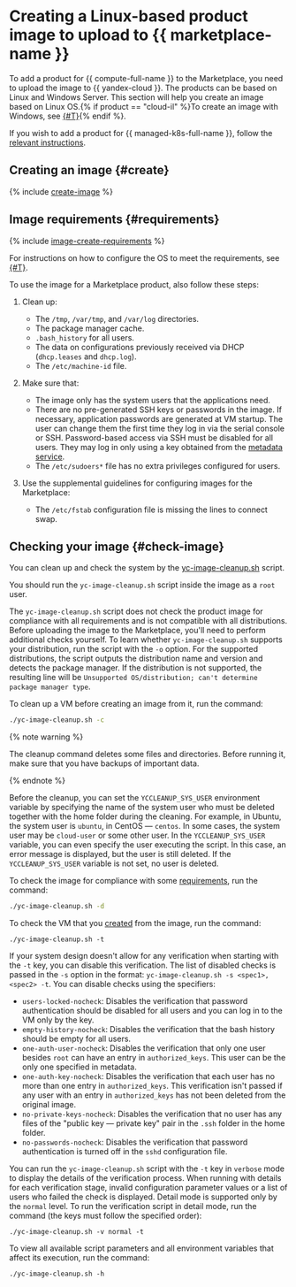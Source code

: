 # Creating a Linux-based product image to upload to {{ marketplace-name }}

To add a product for {{ compute-full-name }} to the Marketplace, you need to upload the image to {{ yandex-cloud }}. The products can be based on Linux and Windows Server. This section will help you create an image based on Linux OS.{% if product == "cloud-il" %}To create an image with Windows, see [{#T}](create-image-ms.md){% endif %}.

If you wish to add a product for {{ managed-k8s-full-name }}, follow the [relevant instructions](create-container.md).

## Creating an image {#create}

{% include [create-image](../../_includes/marketplace/image.md) %}

## Image requirements {#requirements}

{% include [image-create-requirements](../../_includes/compute/image-create-requirements.md) %}

For instructions on how to configure the OS to meet the requirements, see [{#T}](../../compute/operations/image-create/custom-image.md).

To use the image for a Marketplace product, also follow these steps:
1. Clean up:
   * The `/tmp`, `/var/tmp`, and `/var/log` directories.
   * The package manager cache.
   * `.bash_history` for all users.
   * The data on configurations previously received via DHCP (`dhcp.leases` and `dhcp.log`).
   * The `/etc/machine-id` file.

1. Make sure that:
   * The image only has the system users that the applications need.
   * There are no pre-generated SSH keys or passwords in the image. If necessary, application passwords are generated at VM startup. The user can change them the first time they log in via the serial console or SSH. Password-based access via SSH must be disabled for all users. They may log in only using a key obtained from the [metadata service](../../compute/operations/vm-info/get-info.md#inside-instance).
   * The `/etc/sudoers*` file has no extra privileges configured for users.

1. Use the supplemental guidelines for configuring images for the Marketplace:
   * The `/etc/fstab` configuration file is missing the lines to connect swap.

## Checking your image {#check-image}

You can clean up and check the system by the [yc-image-cleanup.sh](https://github.com/yandex-cloud/examples/blob/master/products-prepare/linux/yc-image-cleanup.sh) script.

You should run the `yc-image-cleanup.sh` script inside the image as a `root` user.

The `yc-image-cleanup.sh` script does not check the product image for compliance with all requirements and is not compatible with all distributions. Before uploading the image to the Marketplace, you'll need to perform additional checks yourself. To learn whether `yc-image-cleanup.sh` supports your distribution, run the script with the `-o` option. For the supported distributions, the script outputs the distribution name and version and detects the package manager. If the distribution is not supported, the resulting line will be `Unsupported OS/distribution; can't determine package manager type`.

To clean up a VM before creating an image from it, run the command:

```bash
./yc-image-cleanup.sh -c
```

{% note warning %}

The cleanup command deletes some files and directories. Before running it, make sure that you have backups of important data.

{% endnote %}

Before the cleanup, you can set the `YCCLEANUP_SYS_USER` environment variable by specifying the name of the system user who must be deleted together with the home folder during the cleaning. For example, in Ubuntu, the system user is `ubuntu`, in CentOS — `centos`. In some cases, the system user may be `cloud-user` or some other user. In the `YCCLEANUP_SYS_USER` variable, you can even specify the user executing the script. In this case, an error message is displayed, but the user is still deleted. If the `YCCLEANUP_SYS_USER` variable is not set, no user is deleted.

To check the image for compliance with some [requirements](#requirements), run the command:

```bash
./yc-image-cleanup.sh -d
```

To check the VM that you [created](../../compute/operations/image-create/upload.md#create-vm-from-user-image) from the image, run the command:

```
./yc-image-cleanup.sh -t
```

If your system design doesn't allow for any verification when starting with the `-t` key, you can disable this verification. The list of disabled checks is passed in the `-s` option in the format: `yc-image-cleanup.sh -s <spec1>,<spec2> -t`. You can disable checks using the specifiers:

* `users-locked-nocheck`: Disables the verification that password authentication should be disabled for all users and you can log in to the VM only by the key.
* `empty-history-nocheck`: Disables the verification that the bash history should be empty for all users.
* `one-auth-user-nocheck`: Disables the verification that only one user besides `root` can have an entry in `authorized_keys`. This user can be the only one specified in metadata.
* `one-auth-key-nocheck`: Disables the verification that each user has no more than one entry in `authorized_keys`. This verification isn't passed if any user with an entry in `authorized_keys` has not been deleted from the original image.
* `no-private-keys-nocheck`: Disables the verification that no user has any files of the "public key — private key" pair in the `.ssh` folder in the home folder.
* `no-passwords-nocheck`: Disables the verification that password authentication is turned off in the `sshd` configuration file.

You can run the `yc-image-cleanup.sh` script with the `-t` key in `verbose` mode to display the details of the verification process. When running with details for each verification stage, invalid configuration parameter values or a list of users who failed the check is displayed. Detail mode is supported only by the `normal` level. To run the verification script in detail mode, run the command (the keys must follow the specified order):

```
./yc-image-cleanup.sh -v normal -t
```

To view all available script parameters and all environment variables that affect its execution, run the command:

```
./yc-image-cleanup.sh -h
```
